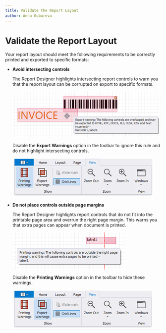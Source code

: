 ```yaml
---
title: Validate the Report Layout
author: Anna Gubareva
---
```

# Validate the Report Layout

Your report layout should meet the following requirements to be correctly printed and exported to specific formats:

* **Avoid intersecting controls**
	
	The Report Designer highlights intersecting report controls to warn you that the report layout can be corrupted on export to specific formats.

	![](../../../../../images/eurd-win-report-controls-export-warning.png)
	
	Disable the **Export Warnings** option in the toolbar to ignore this rule and do not highlight intersecting controls. 

	![](../../../../../images/eurd-win-toolbar-export-warnings-option.png)

* **Do not place controls outside page margins**
	
	The Report Designer highlights report controls that do not fit into the printable page area and overrun the right page margin. This warns you that extra pages can appear when document is printed.

	![](../../../../../images/eurd-win-report-controls-printing-warning.png)
	
    Disable the **Printing Warnings** option in the toolbar to hide these warnings. 

	![](../../../../../images/eurd-win-toolbar-printing-warnings-option.png)